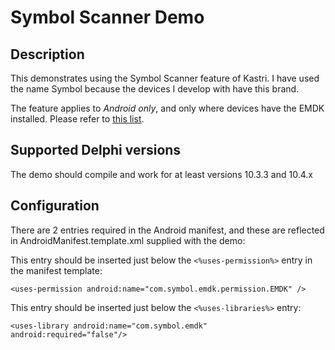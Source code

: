 # Symbol Scanner Demo

## Description

This demonstrates using the Symbol Scanner feature of Kastri. I have used the name Symbol because the devices I develop with have this brand.

The feature applies to *Android only*, and only where devices have the EMDK installed. Please refer to [this list](https://www.zebra.com/us/en/support-downloads/software/developer-tools/emdk-for-android.html).

## Supported Delphi versions

The demo should compile and work for at least versions 10.3.3 and 10.4.x

## Configuration

There are 2 entries required in the Android manifest, and these are reflected in AndroidManifest.template.xml supplied with the demo:

This entry should be inserted just below the `<%uses-permission%>` entry in the manifest template:

`<uses-permission android:name="com.symbol.emdk.permission.EMDK" />`

This entry should be inserted just below the `<%uses-libraries%>` entry:

`<uses-library android:name="com.symbol.emdk" android:required="false"/>`